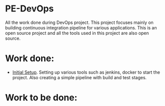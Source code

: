 # PE-DevOps
All the work done during DevOps project. This project focuses mainly on building continuous integration pipeline for various applications. This is an open source project and all the tools used in this project are also open source.

# Work done:
* [Initial Setup](https://github.com/shreyakupadhyay/Continuous-Integration/Initial_setup). Setting up various tools such as jenkins, docker to start the project. Also creating a simple pipeline with build and test stages.


# Work to be done: